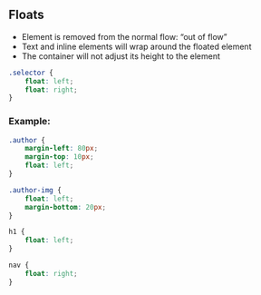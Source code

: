 ## Floats
- Element is removed from the normal flow: “out of flow”
- Text and inline elements will wrap around the floated element
- The container will not adjust its height to the element

```css
.selector {
    float: left;
    float: right;
}
```

### Example:
```css
.author {
    margin-left: 80px;
    margin-top: 10px;
    float: left;
}

.author-img {
    float: left;
    margin-bottom: 20px;
}

h1 {
    float: left;
}

nav {
    float: right;
}
```